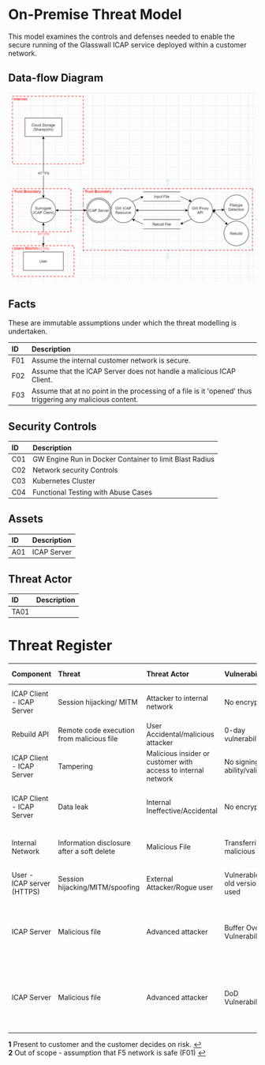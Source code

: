 # On-Premise Threat Model

This model examines the controls and defenses needed to enable the secure running of the Glasswall ICAP service deployed within a customer network.

## Data-flow Diagram



![On-premise Data-flow Diagram](img/on-premise-deployment.png)


## Facts

These are immutable assumptions under which the threat modelling is undertaken.

ID  | Description 
:---|:------------
F01 | Assume the internal customer network is secure.
F02 | Assume that the ICAP Server does not handle a malicious ICAP Client.
F03 | Assume that at no point in the processing of a file is it 'opened' thus triggering any malicious content.


##  Security Controls

ID  | Description 
:---|:------------
C01 | GW Engine Run in Docker Container to limit Blast Radius
C02 | Network security Controls
C03 | Kubernetes Cluster
C04 | Functional Testing with Abuse Cases

## Assets

ID  | Description 
:---|:------------
A01 | ICAP Server

## Threat Actor

ID   | Description 
:----|:------------
TA01 |

# Threat Register
Component | Threat | Threat Actor | Vulnerability | Risk | Risk Possibility | Risk Impact | Risk Level | Security Control 
:---------|:-------|:-------------|:--------------|:-----|:-----------------|:------------|:-----------|:----------------
ICAP Client - ICAP Server | Session hijacking/ MITM | Attacker to internal network | No encryption | External Attacker executing a MITM | Very Unlikely | Significant | Medium | Accept 
Rebuild API | Remote code execution from malicious file | User Accidental/malicious attacker | 0-day vulnerability | File enabling remote code execution | Unlikely | Severe | Medium Hi | SC01
ICAP Client - ICAP Server | Tampering |Malicious insider or customer with access to internal network | No signing ability/validation | Input/Output Tampered | Possible | Minor | Low Med | Accept
ICAP Client - ICAP Server | Data leak |Internal Ineffective/Accidental | No encryption | Reputational damage, unplanned costs due to data leak | Very Unlikely | Significant | Medium | Present To Customer <sup id="a1">[1](#f1)</sup>
Internal Network |  Information disclosure after a soft delete |  Malicious File | Transferring malicious files | Information disclosure after a soft delete | Very Unlikely | Severe | Low Medium | Accept
User - ICAP server (HTTPS) | Session hijacking/MITM/spoofing |External Attacker/Rogue user | Vulnerable if old versions used | Unplanned costs, Reputational damage | Unlikely | Minor | Low Med | Out of Scope <sup id="a2">[2](#f2)</sup>
ICAP Server | Malicious file |Advanced attacker | Buffer Overflow Vulnerability | Unplanned costs due to GW Engine repair after buffer overflow attack | Unlikely | Severe | Medium Hi | SC02, SC03, SC04
ICAP Server | Malicious file |Advanced attacker | DoD Vulnerability | Unplanned costs due to GW Engine Repair, Reputational Damage, Customer Loss | Unlikely | Severe | Medium Hi | SC02, SC03, SC04

<b id="f1">1</b> Present to customer and the customer decides on risk. [↩](#a1)  
<b id="f2">2</b> Out of scope - assumption that F5 network is safe (F01) [↩](#a2)

